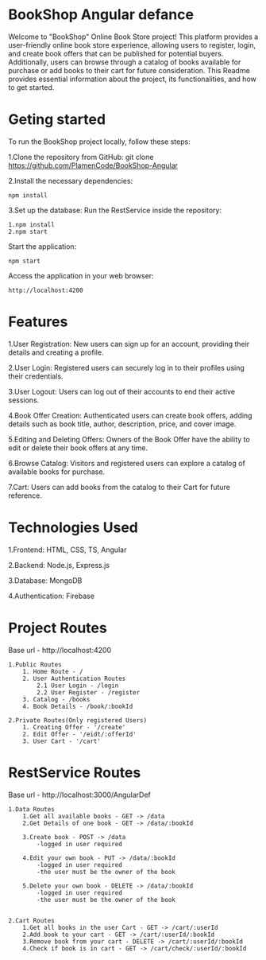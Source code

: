 
# BookShop Angular defance

Welcome to "BookShop" Online Book Store project! This platform provides a user-friendly online book store experience, allowing users to register, login, and create book offers that can be published for potential buyers. Additionally, users can browse through a catalog of books available for purchase or add books to their cart for future consideration. This Readme provides essential information about the project, its functionalities, and how to get started.

# Geting started

To run the BookShop project locally, follow these steps:

1.Clone the repository from 
GitHub: git clone <https://github.com/PlamenCode/BookShop-Angular>

2.Install the necessary dependencies:

    npm install

3.Set up the database:
Run the RestService inside the repository: 

    1.npm install 
    2.npm start

Start the application:

    npm start

Access the application in your web browser:

    http://localhost:4200


# Features
1.User Registration: New users can sign up for an account, providing their details and creating a profile.

2.User Login: Registered users can securely log in to their profiles using their credentials.

3.User Logout: Users can log out of their accounts to end their active sessions.

4.Book Offer Creation: Authenticated users can create book offers, adding details such as book title, author, description, price, and cover image.

5.Editing and Deleting Offers: Owners of the Book Offer have the ability to edit or delete their book offers at any time.


6.Browse Catalog: Visitors and registered users can explore a catalog of available books for purchase.

7.Cart: Users can add books from the catalog to their Cart for future reference.

# Technologies Used
1.Frontend: HTML, CSS, TS, Angular

2.Backend: Node.js, Express.js

3.Database: MongoDB

4.Authentication: Firebase

# Project Routes
Base url - http://localhost:4200

    1.Public Routes
        1. Home Route - /
        2. User Authentication Routes
            2.1 User Login - /login
            2.2 User Register - /register
        3. Catalog - /books
        4. Book Details - /book/:bookId

    2.Private Routes(Only registered Users)
        1. Creating Offer - '/create'
        2. Edit Offer - '/eidt/:offerId'
        3. User Cart - '/cart'


# RestService Routes
Base url - http://localhost:3000/AngularDef

    1.Data Routes
        1.Get all available books - GET -> /data
        2.Get Details of one book - GET -> /data/:bookId

        3.Create book - POST -> /data
            -logged in user required

        4.Edit your own book - PUT -> /data/:bookId
            -logged in user required
            -the user must be the owner of the book

        5.Delete your own book - DELETE -> /data/:bookId
            -logged in user required
            -the user must be the owner of the book


    2.Cart Routes
        1.Get all books in the user Cart - GET -> /cart/:userId
        2.Add book to your cart - GET -> /cart/:userId/:bookId
        3.Remove book from your cart - DELETE -> /cart/:userId/:bookId
        4.Check if book is in cart - GET -> /cart/check/:userId/:bookId